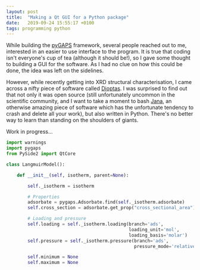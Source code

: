 ```yaml
---
layout: post
title:  "Making a Qt GUI for a Python package"
date:   2019-09-24 15:55:17 +0100
tags: programming python
---
```


While building the [pyGAPS](https://pygaps.readthedocs.io) framework, several people
reached out to me, interested in an easier to use interface to the program. It is true
that coding isn't everyone's cup of tea (although it should be!), so I gave some thought
to building a GUI for the software. As I had no clue on how this could be done, the idea
was left on the sidelines.

However, while recently getting into XRD structural characterisation, I came across a
nifty piece of software called [Dioptas](https://github.com/Dioptas/Dioptas). I was
surprised to find out that not only it was open source (still unfortunately uncommon in
the scientific community, and I want to take a moment to bash [Jana](http://jana.fzu.cz/),
an otherwise amazing piece of software which has the unfortunate tendency to crash and
delete all your work), but also written in Python. There's no better way to learn than
standing on the shoulders of giants.

Work in progress...


```python
import warnings
import pygaps
from PySide2 import QtCore

class LangmuirModel():

    def __init__(self, isotherm, parent=None):

        self._isotherm = isotherm

        # Properties
        adsorbate = pygaps.Adsorbate.find(self._isotherm.adsorbate)
        self.cross_section = adsorbate.get_prop("cross_sectional_area")

        # Loading and pressure
        self.loading = self._isotherm.loading(branch='ads',
                                              loading_unit='mol',
                                              loading_basis='molar')
        self.pressure = self._isotherm.pressure(branch='ads',
                                                pressure_mode='relative')

        self.minimum = None
        self.maximum = None
```